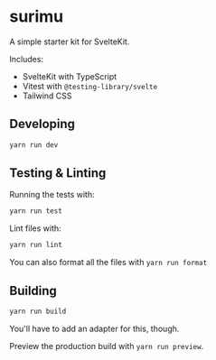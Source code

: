 # surimu

A simple starter kit for SvelteKit.

Includes:

- SvelteKit with TypeScript
- Vitest with `@testing-library/svelte`
- Tailwind CSS

## Developing

```bash
yarn run dev
```

## Testing & Linting

Running the tests with:

```bash
yarn run test
```

Lint files with:

```bash
yarn run lint
```

You can also format all the files with `yarn run format`

## Building

```bash
yarn run build
```

You'll have to add an adapter for this, though.

Preview the production build with `yarn run preview`.
